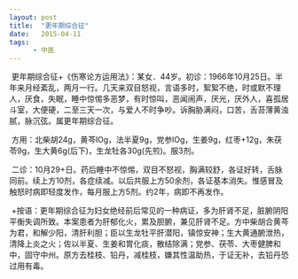 ```yaml
---
layout: post
title:  "更年期综合征"
date:   2015-04-11
tags:
      - 中医
---
```



 更年期综合征+《伤寒论方运用法》：某女．44岁。初诊：1966年10月25日。半年来月经紊乱，两月一行。几天来双目怒视，言语多时，絮絮不绝，时或默不理人，厌食，失眠，睡中惊惕多恶梦，有时惊叫，恶闻闹声，厌光，厌外人，喜孤居斗室，大便硬，二至三天一次，与爱人不时争吵。诉胸胁满闷，口苦，舌苔薄黄浊腻，脉沉弦。属更年期综合征。 

 方用：北柴胡24g，黄芩lOg，法半夏9g，党参lOg，生姜9g，红枣+12g，朱茯苓9g，生大黄6g(后下)，生龙牡各30g(先煎)。服3剂。

 二诊：10月29+日。药后睡中不惊惕，双目不怒视，胸满较舒，各证好转，舌脉同前。续上方10剂，各症续减。以后共服上方50余剂，各证基本消失。惟感冒及触怒时病即轻度发作，每月服上方5剂。约2年，病即不再发作。

 +按语：更年期综合征为妇女绝经前后常见的一种病证，多为肝肾不足，脏腑阴阳平衡失调所致。本案患者为肝郁化火，累及胆腑，兼见肝肾不足。方中柴胡合黄芩为君，和解少阳，清肝利胆；臣以生龙牡平肝潜阳，镇惊安神；生大黄通腑泄热，清降上炎之火；佐以半夏、生姜和胃化痰，散结除满；党参、茯苓、大枣健脾和中，固守中州。原方去桂枝、铅丹，减桂枝，嫌其性温助热，于证无补，去铅丹恐过用有毒。

